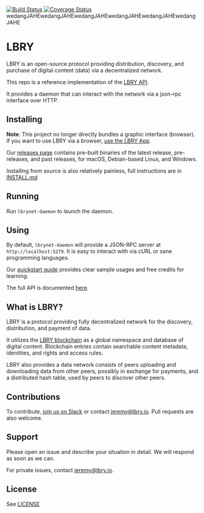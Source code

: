 [![Build Status](https://travis-ci.org/lbryio/lbry.svg?branch=master)](https://travis-ci.org/lbryio/lbry)
[![Coverage Status](https://coveralls.io/repos/github/lbryio/lbry/badge.svg)](https://coveralls.io/github/lbryio/lbry)
wedangJAHEwedangJAHEwedangJAHEwedangJAHEwedangJAHEwedangJAHE
# LBRY

LBRY is an open-source protocol providing distribution, discovery, and purchase of digital content (data) via a decentralized network.

This repo is a reference implementation of the [LBRY API](https://lbry.io/api). 

It provides a daemon that can interact with the network via a json-rpc interface over HTTP.

## Installing

**Note**: This project no longer directly bundles a graphic interface (browser). If you want to use LBRY via a browser, [use the LBRY App](https://github.com/lbryio/lbry-app).

Our [releases page](https://github.com/lbryio/lbry-app/releases/latest) contains pre-built binaries of the latest release, pre-releases, and past releases, for macOS, Debian-based Linux, and Windows.

Installing from source is also relatively painless, full instructions are in [INSTALL.md](INSTALL.md)

## Running

Run `lbrynet-daemon` to launch the daemon.

## Using

By default, `lbrynet-daemon` will provide a JSON-RPC server at `http://localhost:5279`. It is easy to interact with via cURL or sane programming languages.

Our [quickstart guide](http://lbry.io/quickstart) provides clear sample usages and free credits for learning.

The full API is documented [here](https://lbry.io/api).

## What is LBRY?

LBRY is a protocol providing fully decentralized network for the discovery, distribution, and payment of data. 

It utilizes the [LBRY blockchain](https://github.com/lbryio/lbrycrd) as a global namespace and database of digital content. Blockchain entries contain searchable content metadata, identities, and rights and access rules.

LBRY also provides a data network consists of peers uploading and downloading data from other peers, possibly in exchange for payments, and a distributed hash table, used by peers to discover other peers.

## Contributions

To contribute, [join us on Slack](https://slack.lbry.io/) or contact jeremy@lbry.io. Pull requests are also welcome.

## Support

Please open an issue and describe your situation in detail. We will respond as soon as we can.

For private issues, contact jeremy@lbry.io.

## License

See [LICENSE](LICENSE)
